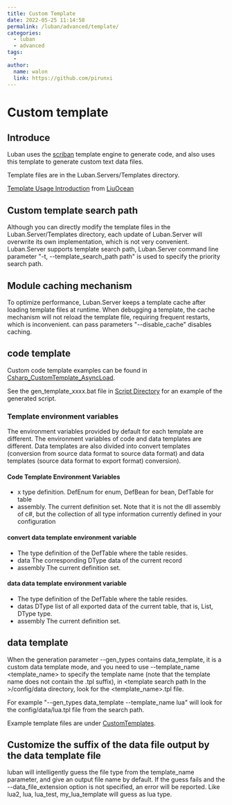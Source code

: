```yaml
---
title: Custom Template
date: 2022-05-25 11:14:58
permalink: /luban/advanced/template/
categories:
  - luban
  - advanced
tags:
  - 
author: 
  name: walon
  link: https://github.com/pirunxi
---
```

# Custom template

## Introduce

Luban uses the [scriban](https://github.com/scriban/scriban) template engine to generate code, and also uses this template to generate custom text data files.

Template files are in the Luban.Servers/Templates directory.

[Template Usage Introduction](https://app.heptabase.com/w/514c9827e9627b063281903b68ed662773c45c845d90f8da1da04dd1e6fc08c4) from [LiuOcean](https://github.com/LiuOcean)

## Custom template search path

Although you can directly modify the template files in the Luban.Server/Templates directory, each update of Luban.Server will overwrite its own implementation, which is not very convenient.
Luban.Server supports template search path, Luban.Server command line parameter "-t, --template_search_path path" is used to specify the priority search path.

## Module caching mechanism

To optimize performance, Luban.Server keeps a template cache after loading template files at runtime. When debugging a template, the cache mechanism will not reload the template file, requiring frequent restarts, which is inconvenient. can pass parameters
"--disable_cache" disables caching.

## code template

Custom code template examples can be found in [Csharp_CustomTemplate_AsyncLoad](https://github.com/focus-creative-games/luban_examples/tree/main/Projects/Csharp_CustomTemplate_AsyncLoad).

See the gen_template_xxxx.bat file in [Script Directory](https://github.com/focus-creative-games/luban_examples/tree/main/Projects/GenerateDatas) for an example of the generated script.

### Template environment variables

The environment variables provided by default for each template are different. The environment variables of code and data templates are different. Data templates are also divided into convert templates (conversion from source data format to source data format) and data templates (source data format to export format) conversion).

#### Code Template Environment Variables

- x type definition. DefEnum for enum, DefBean for bean, DefTable for table
- assembly. The current definition set. Note that it is not the dll assembly of c#, but the collection of all type information currently defined in your configuration

#### convert data template environment variable

- The type definition of the DefTable where the table resides.
- data The corresponding DType data of the current record
- assembly The current definition set.

#### data data template environment variable

- The type definition of the DefTable where the table resides.
- datas DType list of all exported data of the current table, that is, List, DType type.
- assembly The current definition set.

## data template

When the generation parameter --gen_types contains data_template, it is a custom data template mode, and you need to use --template_name \<template_name\> to specify the template name (note that the template name does not contain the .tpl suffix), in \<template search path In the \>/config/data directory, look for the \<template_name\>.tpl file.

For example "--gen_types data_template --template_name lua" will look for the config/data/lua.tpl file from the search path.

  Example template files are under [CustomTemplates](https://github.com/focus-creative-games/luban_examples/tree/main/Projects/DataTemplates/CustomTemplates/config/data).

## Customize the suffix of the data file output by the data template file

luban will intelligently guess the file type from the template_name parameter, and give an output file name by default. If the guess fails and the --data_file_extension option is not specified, an error will be reported.
Like lua2, lua, lua_test, my_lua_template will guess as lua type.